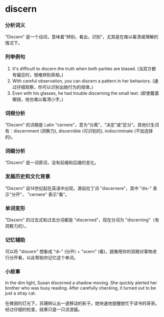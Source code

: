 # discern

### 分析词义

  

"Discern" 是一个动词，意味着“辨别，看出，识别”，尤其是在难以看清或理解的情况下。

  

### 列举例句

  

1.  It's difficult to discern the truth when both parties are biased. (当双方都有偏见时，很难辨别真相。)
2.  With careful observation, you can discern a pattern in her behaviors. (通过仔细观察，你可以识别出她行为的规律。)
3.  Even with his glasses, he had trouble discerning the small text. (即使戴着眼镜，他也难以看清小字。)

  

### 词根分析

  

"Discern" 的词根是 Latin "cernere"，意为“分离”，“决定”或“区分”。其他衍生词有：discernment (洞察力), discernible (可识别的), indiscriminate (不加选择的)。

  

### 词缀分析

  

"Discern" 是一词原词，没有前缀和后缀的变化。

  

### 发展历史和文化背景

  

"Discern" 自14世纪起在英语中出现，源自拉丁词 "discernere"，其中 "dis-" 表示"分开"， "cernere" 表示"看"。

  

### 单词变形

  

"Discern" 的过去式和过去分词都是 "discerned"，现在分词为 "discerning"（有洞察力的）。

  

### 记忆辅助

  

可以将 "discern" 想象成 "di-" (分开) + "scern" (看)，就像用你的双眼对事物进行分开看，以此帮助你记忆这个单词。

  

### 小故事

  

In the dim light, Susan discerned a shadow moving. She quickly alerted her brother who was busy reading. After carefully checking, it turned out to be just a stray cat.

  

在微弱的灯光下，苏珊辨认出一道移动的影子。她快速地提醒她忙于读书的哥哥。经过仔细的检查，结果只是一只流浪猫。
